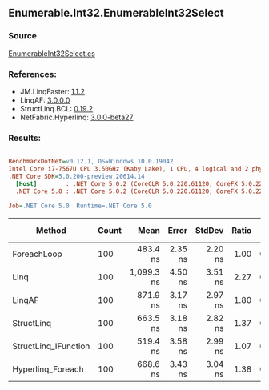 ﻿## Enumerable.Int32.EnumerableInt32Select

### Source
[EnumerableInt32Select.cs](../LinqBenchmarks/Enumerable/Int32/EnumerableInt32Select.cs)

### References:
- JM.LinqFaster: [1.1.2](https://www.nuget.org/packages/JM.LinqFaster/1.1.2)
- LinqAF: [3.0.0.0](https://www.nuget.org/packages/LinqAF/3.0.0.0)
- StructLinq.BCL: [0.19.2](https://www.nuget.org/packages/StructLinq.BCL/0.19.2)
- NetFabric.Hyperlinq: [3.0.0-beta27](https://www.nuget.org/packages/NetFabric.Hyperlinq/3.0.0-beta27)

### Results:
``` ini

BenchmarkDotNet=v0.12.1, OS=Windows 10.0.19042
Intel Core i7-7567U CPU 3.50GHz (Kaby Lake), 1 CPU, 4 logical and 2 physical cores
.NET Core SDK=5.0.200-preview.20614.14
  [Host]        : .NET Core 5.0.2 (CoreCLR 5.0.220.61120, CoreFX 5.0.220.61120), X64 RyuJIT
  .NET Core 5.0 : .NET Core 5.0.2 (CoreCLR 5.0.220.61120, CoreFX 5.0.220.61120), X64 RyuJIT

Job=.NET Core 5.0  Runtime=.NET Core 5.0  

```
|               Method | Count |       Mean |   Error |  StdDev | Ratio |  Gen 0 | Gen 1 | Gen 2 | Allocated |
|--------------------- |------ |-----------:|--------:|--------:|------:|-------:|------:|------:|----------:|
|          ForeachLoop |   100 |   483.4 ns | 2.35 ns | 2.20 ns |  1.00 | 0.0191 |     - |     - |      40 B |
|                 Linq |   100 | 1,099.3 ns | 4.50 ns | 3.51 ns |  2.27 | 0.0458 |     - |     - |      96 B |
|               LinqAF |   100 |   871.9 ns | 3.17 ns | 2.97 ns |  1.80 | 0.0191 |     - |     - |      40 B |
|           StructLinq |   100 |   663.5 ns | 3.18 ns | 2.82 ns |  1.37 | 0.0305 |     - |     - |      64 B |
| StructLinq_IFunction |   100 |   519.4 ns | 3.58 ns | 2.99 ns |  1.07 | 0.0191 |     - |     - |      40 B |
|    Hyperlinq_Foreach |   100 |   668.6 ns | 3.43 ns | 3.04 ns |  1.38 | 0.0191 |     - |     - |      40 B |
